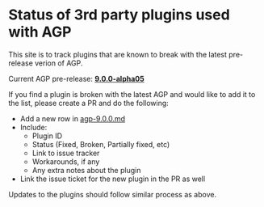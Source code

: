 # Status of 3rd party plugins used with AGP

This site is to track plugins that are known to break with the latest pre-release verion of AGP.

Current AGP pre-release: [**9.0.0-alpha05**](./agp-9.0.0.md)

If you find a plugin is broken with the latest AGP and would like to add it to the list, please create a PR and do the following:
- Add a new row in [agp-9.0.0.md](./agp-9.0.0.md)
- Include:
  - Plugin ID
  - Status (Fixed, Broken, Partially fixed, etc)
  - Link to issue tracker
  - Workarounds, if any
  - Any extra notes about the plugin
- Link the issue ticket for the new plugin in the PR as well

Updates to the plugins should follow similar process as above.
